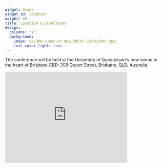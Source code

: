 ```yaml
---
widget: blank
widget_id: location
weight: 60
title: Location & Directions
design:
  columns: "2"
  background:
    image: uq-308-queen-st-day-20032-1280x1280.jpeg
    text_color_light: true
---
```

The conference will be held at the University of Queensland's new venue in the heart of Brisbane CBD: 308 Queen Street, Brisbane, QLD, Australia

<iframe src="https://www.google.com/maps/embed?pb=!1m14!1m8!1m3!1d7080.1440482554335!2d153.028243!3d-27.467017!3m2!1i1024!2i768!4f13.1!3m3!1m2!1s0x6b915a1ce1fa66c9%3A0xacb477777d2e9734!2s308%20Queen%20St%2C%20Brisbane%20City%20QLD%204000!5e0!3m2!1sen!2sau!4v1681449659471!5m2!1sen!2sau" width="400" height="300" style="border:0;" allowfullscreen="" loading="lazy" referrerpolicy="no-referrer-when-downgrade"></iframe>
